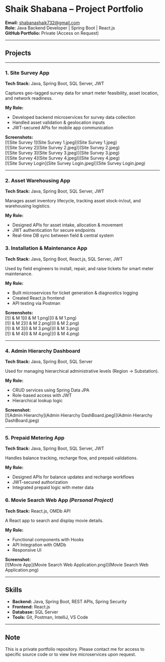 # Shaik Shabana – Project Portfolio

**Email:** shabanashaik732@gmail.com  
**Role:** Java Backend Developer | Spring Boot | React.js  
**GitHub Portfolio:** Private (Access on Request)

---

## Projects

---

### 1. Site Survey App  
**Tech Stack:** Java, Spring Boot, SQL Server, JWT

Captures geo-tagged survey data for smart meter feasibility, asset location, and network readiness.

**My Role:**
- Developed backend microservices for survey data collection
- Handled asset validation & geolocation inputs
- JWT-secured APIs for mobile app communication

**Screenshots:**  
[![Site Survey 1](Site Survey 1.jpeg)](Site Survey 1.jpeg)  
[![Site Survey 2](Site Survey 2.jpeg)](Site Survey 2.jpeg)  
[![Site Survey 3](Site Survey 3.jpeg)](Site Survey 3.jpeg)  
[![Site Survey 4](Site Survey 4.jpeg)](Site Survey 4.jpeg)  
[![Site Survey Login](Site Survey Login.jpeg)](Site Survey Login.jpeg)

---

### 2. Asset Warehousing App  
**Tech Stack:** Java, Spring Boot, SQL Server, JWT

Manages asset inventory lifecycle, tracking asset stock-in/out, and warehousing logistics.

**My Role:**
- Designed APIs for asset intake, allocation & movement
- JWT authentication for secure endpoints
- Real-time DB sync between field & central system
  

### 3. Installation & Maintenance App  
**Tech Stack:** Java, Spring Boot, React.js, SQL Server, JWT

Used by field engineers to install, repair, and raise tickets for smart meter maintenance.

**My Role:**
- Built microservices for ticket generation & diagnostics logging
- Created React.js frontend
- API testing via Postman

**Screenshots:**  
[![I & M 1](I & M 1.png)](I & M 1.png)  
[![I & M 2](I & M 2.png)](I & M 2.png)  
[![I & M 3](I & M 3.png)](I & M 3.png)  
[![I & M 4](I & M 4.png)](I & M 4.png)

---

### 4. Admin Hierarchy Dashboard  
**Tech Stack:** Java, Spring Boot, SQL Server

Used for managing hierarchical administrative levels (Region → Substation).

**My Role:**
- CRUD services using Spring Data JPA
- Role-based access with JWT
- Hierarchical lookup logic

**Screenshot:**  
[![Admin Hierarchy](Admin Hierarchy DashBoard.jpeg)](Admin Hierarchy DashBoard.jpeg)

---

### 5. Prepaid Metering App  
**Tech Stack:** Java, Spring Boot, SQL Server, JWT

Handles balance tracking, recharge flow, and prepaid validations.

**My Role:**
- Designed APIs for balance updates and recharge workflows
- JWT-secured authorization
- Integrated prepaid logic with meter data



### 6. Movie Search Web App *(Personal Project)*  
**Tech Stack:** React.js, OMDb API

A React app to search and display movie details.

**My Role:**
- Functional components with Hooks
- API Integration with OMDb
- Responsive UI

**Screenshot:**  
[![Movie App](Movie Search Web Application.png)](Movie Search Web Application.png)

---

## Skills

- **Backend:** Java, Spring Boot, REST APIs, Spring Security  
- **Frontend:** React.js 
- **Database:** SQL Server  
- **Tools:** Git, Postman, IntelliJ, VS Code  

---

## Note  
This is a private portfolio repository. Please contact me for access to specific source code or to view live microservices upon request.
